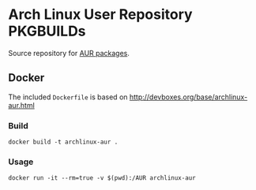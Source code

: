 # Arch Linux User Repository PKGBUILDs

Source repository for [AUR packages](https://aur.archlinux.org/packages/?SeB=m&K=joschi).

## Docker

The included `Dockerfile` is based on http://devboxes.org/base/archlinux-aur.html

### Build

    docker build -t archlinux-aur .

### Usage

    docker run -it --rm=true -v $(pwd):/AUR archlinux-aur

